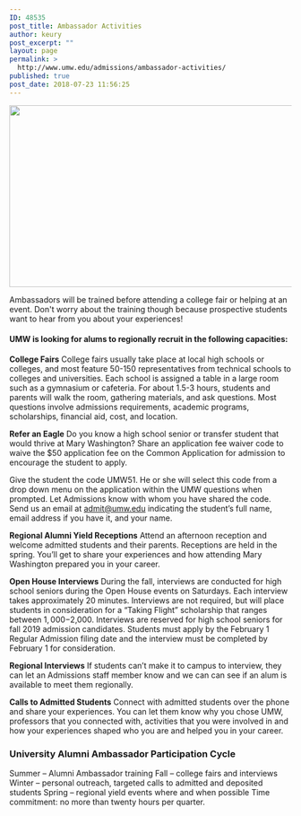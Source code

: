 ```yaml
---
ID: 48535
post_title: Ambassador Activities
author: keury
post_excerpt: ""
layout: page
permalink: >
  http://www.umw.edu/admissions/ambassador-activities/
published: true
post_date: 2018-07-23 11:56:25
---
```

<a href="http://www.umw.edu/admissions/ambassador-activities/padilla-fountain/" rel="attachment wp-att-48536"><img class="aligncenter size-full wp-image-48536" src="http://www.umw.edu/admissions/wp-content/uploads/sites/6/2018/07/Padilla-Fountain.jpg" alt="" width="700" height="324" /></a>

Ambassadors will be trained before attending a college fair or helping at an event. Don't worry about the training though because prospective students want to hear from you about your experiences!
<h4>UMW is looking for alums to regionally recruit in the following capacities:</h4>
<strong>College Fairs</strong>
College fairs usually take place at local high schools or colleges, and most feature 50-150 representatives from technical schools to colleges and universities. Each school is assigned a table in a large room such as a gymnasium or cafeteria. For about 1.5-3 hours, students and parents will walk the room, gathering materials, and ask questions. Most questions involve admissions requirements, academic programs, scholarships, financial aid, cost, and location.

<strong>Refer an Eagle</strong>
Do you know a high school senior or transfer student that would thrive at Mary Washington? Share an application fee waiver code to waive the $50 application fee on the Common Application for admission to encourage the student to apply.

Give the student the code UMW51. He or she will select this code from a drop down menu on the application within the UMW questions when prompted. Let Admissions know with whom you have shared the code. Send us an email at admit@umw.edu indicating the student’s full name, email address if you have it, and your name.

<strong>Regional Alumni Yield Receptions</strong>
Attend an afternoon reception and welcome admitted students and their parents. Receptions are held in the spring. You’ll get to share your experiences and how attending Mary Washington prepared you in your career.

<strong>Open House Interviews</strong>
During the fall, interviews are conducted for high school seniors during the Open House events on Saturdays. Each interview takes approximately 20 minutes. Interviews are not required, but will place students in consideration for a “Taking Flight” scholarship that ranges between $1,000-$2,000. Interviews are reserved for high school seniors for fall 2019 admission candidates. Students must apply by the February 1 Regular Admission filing date and the interview must be completed by February 1 for consideration.

<strong>Regional Interviews</strong>
If students can’t make it to campus to interview, they can let an Admissions staff member know and we can can see if an alum is available to meet them regionally.

<strong>Calls to Admitted Students</strong>
Connect with admitted students over the phone and share your experiences. You can let them know why you chose UMW, professors that you connected with, activities that you were involved in and how your experiences shaped who you are and helped you in your career.
<h3>University Alumni Ambassador Participation Cycle</h3>
Summer – Alumni Ambassador training
Fall – college fairs and interviews
Winter – personal outreach, targeted calls to admitted and deposited students
Spring – regional yield events where and when possible
Time commitment: no more than twenty hours per quarter.